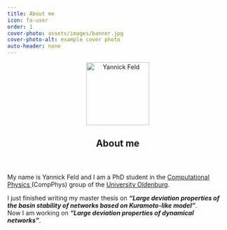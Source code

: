 ```yaml
---
title: About me
icon: fa-user
order: 1
cover-photo: assets/images/banner.jpg
cover-photo-alt: example cover photo
auto-header: none
---
```


<header>
  <div>
    <img src="{{site.baseurl}}/assets/images/I.jpg" style="vertical-align: middle;" height="144px" alt="Yannick Feld"/>
    <span style="vertical-align: middle;"><h2 class="alt">About me</h2></span>
</div>
</header>
<p align="left">
  My name is Yannick Feld and I am a PhD student in the
  <a class="blue" href="https://uol.de/compphys/">
    Computational Physics
  </a>
   (CompPhys) group of the
   <a class="blue" href="https://uol.de">University Oldenburg</a>.
   
   <div align="left">
   I just finished writing my master thesis on <em><strong>&ldquo;Large deviation properties of the basin stability of networks based on Kuramoto-like model&rdquo;</strong></em>.<br />
   Now I am working on <em><strong>&ldquo;Large deviation properties of dynamical networks&rdquo;</strong></em>.
   </div>
</p>
